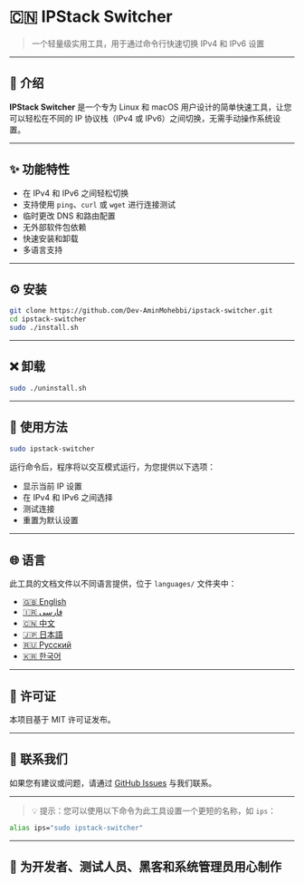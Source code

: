 # 🇨🇳 IPStack Switcher

> 一个轻量级实用工具，用于通过命令行快速切换 IPv4 和 IPv6 设置

---

## 📘 介绍

**IPStack Switcher** 是一个专为 Linux 和 macOS 用户设计的简单快速工具，让您可以轻松在不同的 IP 协议栈（IPv4 或 IPv6）之间切换，无需手动操作系统设置。

---

## ✨ 功能特性

- 在 IPv4 和 IPv6 之间轻松切换
- 支持使用 `ping`、`curl` 或 `wget` 进行连接测试
- 临时更改 DNS 和路由配置
- 无外部软件包依赖
- 快速安装和卸载
- 多语言支持

---

## ⚙️ 安装

```bash
git clone https://github.com/Dev-AminMohebbi/ipstack-switcher.git
cd ipstack-switcher
sudo ./install.sh
```

---

## ❌ 卸载

```bash
sudo ./uninstall.sh
```

---

## 🚀 使用方法

```bash
sudo ipstack-switcher
```

运行命令后，程序将以交互模式运行，为您提供以下选项：

- 显示当前 IP 设置
- 在 IPv4 和 IPv6 之间选择
- 测试连接
- 重置为默认设置

---

## 🌐 语言

此工具的文档文件以不同语言提供，位于 `languages/` 文件夹中：

- [🇬🇧 English](README.en.md)
- [🇮🇷 فارسی](README.fa.md)
- [🇨🇳 中文](README.zh.md)
- [🇯🇵 日本語](README.ja.md)
- [🇷🇺 Русский](README.ru.md)
- [🇰🇷 한국어](README.ko.md)

---

## 📜 许可证

本项目基于 MIT 许可证发布。

---

## 💬 联系我们

如果您有建议或问题，请通过 [GitHub Issues](https://github.com/Dev-AminMohebbi/ipstack-switcher/issues) 与我们联系。

---

> 💡 提示：您可以使用以下命令为此工具设置一个更短的名称，如 `ips`：

```bash
alias ips="sudo ipstack-switcher"
```

---

## 🖤 为开发者、测试人员、黑客和系统管理员用心制作